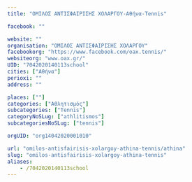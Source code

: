 ```yaml
---
title: "ΟΜΙΛΟΣ ΑΝΤΙΣΦΑΙΡΙΣΗΣ ΧΟΛΑΡΓΟΥ-Αθήνα-Tennis"

facebook: ""

website: ""
organisation: "ΟΜΙΛΟΣ ΑΝΤΙΣΦΑΙΡΙΣΗΣ ΧΟΛΑΡΓΟΥ"
facebookorg: "https://www.facebook.com/oax.tennis/"
websiteorg: "www.oax.gr/"
UID: "7042020140113school"
cities: ["Αθήνα"]
perioxi: ""
address: ""

places: [""]
categories: ["Αθλητισμός"]
subcategories: ["Tennis"]
categoryNoSLug: ["athlitismos"]
subcategoriesNoSLug: ["tennis"]

orgUID: "org14042020001010"

url: "omilos-antisfairisis-xolargoy-athina-tennis/athina"
slug: "omilos-antisfairisis-xolargoy-athina-tennis"
aliases:
    - /7042020140113school
---
```





